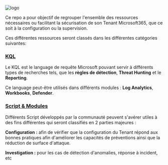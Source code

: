 ![logo](https://github.com/dotvt/SecurityMaster365/blob/fb8e4b393ea6497c2eb0fe51f34e6d0cc2446307/logo.png)

Ce repo a pour objectif de regrouper l'ensemble des ressources nécessaires ou facilitant la sécurisation de son Tenant Microsoft365, que ce soit à la configuration ou la supervision. 

Ces différentes ressources seront classés dans les différentes catégories suivantes: 

### [KQL](https://github.com/dotvt/SecurityMaster365/blob/7fe96fdb86e56e7e1e32d9644a7f9fba34d9d9f9/KQL/README.md)
Le KQL est le language de requête Microsoft pouvant servir à différents types de recherches tels, que les **règles de détection**, **Threat Hunting** et le **Reporting**. 

Ce language peut-être utilisés dans différents modules : **Log Analytics**, **Workbooks**, **Defender**. 

### [Script & Modules](https://github.com/dotvt/SecurityMaster365/tree/7fe96fdb86e56e7e1e32d9644a7f9fba34d9d9f9/Script)
Différents Script développés par la communauté peuvent s'avérer utiles à des fins différentes qui seront classifiés en 2 parties majeures : 

**Configuration :** afin de vérifier que la configuration du Tenant répond aux bonnes pratiques afin d'améliorer les capacités de préventions ainsi que la réduction de surface d'attaque. 

**Investigation :** pour les cas de détection d'anomalies, réponse à incident, etc

